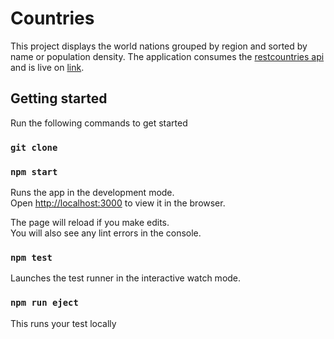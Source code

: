 # Countries

This project displays the world nations grouped by region and sorted by name or population density.
The application consumes the [restcountries api](https://restcountries.eu/) and is live on [link](https://github.io.com/breadface/countries).

## Getting started

Run the following commands to get started

### `git clone`

### `npm start`

Runs the app in the development mode.<br>
Open [http://localhost:3000](http://localhost:3000) to view it in the browser.

The page will reload if you make edits.<br>
You will also see any lint errors in the console.

### `npm test`

Launches the test runner in the interactive watch mode.<br>

### `npm run eject`

This runs your test locally
